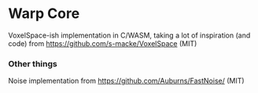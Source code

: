 # Warp Core

VoxelSpace-ish implementation in C/WASM, taking a lot of inspiration (and code) from https://github.com/s-macke/VoxelSpace (MIT)

### Other things

Noise implementation from https://github.com/Auburns/FastNoise/ (MIT)
